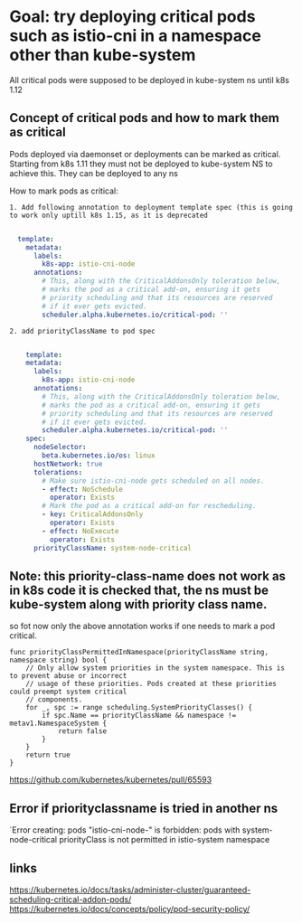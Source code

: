 # Goal: try deploying critical pods such as istio-cni in a namespace other than kube-system

All critical pods were supposed to be deployed in kube-system ns until k8s 1.12
 

## Concept of critical pods and how to mark them as critical


Pods deployed via daemonset or deployments can be marked as critical. Starting from k8s 1.11 they must not be deployed to kube-system NS to achieve this.
They can be deployed to any ns

How to mark pods as critical:

    1. Add following annotation to deployment template spec (this is going to work only uptill k8s 1.15, as it is deprecated

```yaml

  template:
    metadata:
      labels:
        k8s-app: istio-cni-node
      annotations:
        # This, along with the CriticalAddonsOnly toleration below,
        # marks the pod as a critical add-on, ensuring it gets
        # priority scheduling and that its resources are reserved
        # if it ever gets evicted.
        scheduler.alpha.kubernetes.io/critical-pod: ''
```

    2. add priorityClassName to pod spec
```yaml

    template:
    metadata:
      labels:
        k8s-app: istio-cni-node
      annotations:
        # This, along with the CriticalAddonsOnly toleration below,
        # marks the pod as a critical add-on, ensuring it gets
        # priority scheduling and that its resources are reserved
        # if it ever gets evicted.
        scheduler.alpha.kubernetes.io/critical-pod: ''
    spec:
      nodeSelector:
        beta.kubernetes.io/os: linux
      hostNetwork: true
      tolerations:
        # Make sure istio-cni-node gets scheduled on all nodes.
        - effect: NoSchedule
          operator: Exists
        # Mark the pod as a critical add-on for rescheduling.
        - key: CriticalAddonsOnly
          operator: Exists
        - effect: NoExecute
          operator: Exists
      priorityClassName: system-node-critical
```
## Note: this priority-class-name does not work as in k8s code it is checked that, the ns must be kube-system along with priority class name.
so fot now only the above annotation works if one needs to mark a pod critical.

````
func priorityClassPermittedInNamespace(priorityClassName string, namespace string) bool {
	// Only allow system priorities in the system namespace. This is to prevent abuse or incorrect
	// usage of these priorities. Pods created at these priorities could preempt system critical
	// components.
	for _, spc := range scheduling.SystemPriorityClasses() {
		if spc.Name == priorityClassName && namespace != metav1.NamespaceSystem {
			return false
		}
	}
	return true
}
````
https://github.com/kubernetes/kubernetes/pull/65593 

## Error if priorityclassname is tried in another ns
`Error creating: pods "istio-cni-node-" is forbidden: pods with system-node-critical priorityClass is not permitted in istio-system namespace


## links
https://kubernetes.io/docs/tasks/administer-cluster/guaranteed-scheduling-critical-addon-pods/
https://kubernetes.io/docs/concepts/policy/pod-security-policy/